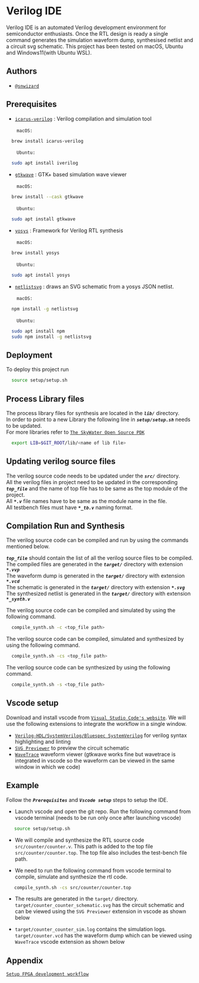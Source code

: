 
# Verilog IDE

Verilog IDE is an automated Verilog development environment for semiconductor enthusiasts. Once the RTL design is ready a single command generates the simulation waveform dump, synthesised netlist and a circuit svg schematic. This project has been tested on macOS, Ubuntu and Windows11(with Ubuntu WSL).


## Authors

- [`@snwizard`](https://github.com/snwizard/)


## Prerequisites

* [`icarus-verilog`](https://github.com/steveicarus/iverilog) : Verilog compilation and simulation tool  

&emsp;&emsp;`macOS:`
```bash
  brew install icarus-verilog
```   
&emsp;&emsp;`Ubuntu:`
```bash
  sudo apt install iverilog
```

* [`gtkwave`](https://gtkwave.sourceforge.net) : GTK+ based simulation wave viewer

&emsp;&emsp;`macOS:`
```bash
  brew install --cask gtkwave
```
&emsp;&emsp;`Ubuntu:`
```bash
  sudo apt install gtkwave
```

* [`yosys`](https://github.com/YosysHQ/yosys) : Framework for Verilog RTL synthesis

&emsp;&emsp;`macOS:`
```bash
  brew install yosys
```
&emsp;&emsp;`Ubuntu:`
```bash
  sudo apt install yosys
```

* [`netlistsvg`](https://github.com/nturley/netlistsvg) : draws an SVG schematic from a yosys JSON netlist. 

&emsp;&emsp;`macOS:`
```bash
  npm install -g netlistsvg
```
&emsp;&emsp;`Ubuntu:`
```bash
  sudo apt install npm
  sudo npm install -g netlistsvg
```

## Deployment

To deploy this project run

```bash
  source setup/setup.sh
```



## Process Library files

The process library files for synthesis are located in the ***`lib/`*** directory.  
In order to point to a new Library the following line in  ***`setup/setup.sh`*** needs to be updated.  
For more libraries refer to [`The SkyWater Open Source PDK`](https://github.com/google/skywater-pdk)


```bash
  export LIB=$GIT_ROOT/lib/<name of lib file>
```


## Updating verilog source files

The verilog source code needs to be updated under the ***`src/`*** directory.  
All the verilog files in project need to be updated in the corresponding ***`top_file`*** and the name of top file has to be same as the top module of the project.  
All ***`*.v`*** file names have to be same as the module name in the file.  
All testbench files must have ***`*_tb.v`*** naming format.



## Compilation Run and Synthesis

The verilog source code can be compiled and run by using the commands mentioned below. 

***`top_file`*** should contain the list of all the verilog source files to be compiled.  
The compiled files are generated in the ***`target/`*** directory with extension ***`*.vvp`***  
The waveform dump is generated in the ***`target/`*** directory with extension ***`*.vcd`***  
The schematic is generated in the ***`target/`*** directory with extension ***`*.svg`***  
The synthesized netlist is generated in the ***`target/`*** directory with extension ***`*_synth.v`***  

The verilog source code can be compiled and simulated by using the following command. 

```bash
  compile_synth.sh -c <top_file path>
```

The verilog source code can be compiled, simulated and synthesized by using the following command. 

```bash
  compile_synth.sh -cs <top_file path>
```

The verilog source code can be synthesized by using the following command. 

```bash
  compile_synth.sh -s <top_file path>
```

## Vscode setup

Download and install vscode from [`Visual Studio Code's website`](https://code.visualstudio.com/Download). We will use the following extensions to integrate the workflow in a single window.  

* [`Verilog-HDL/SystemVerilog/Bluespec SystemVerilog`](https://marketplace.visualstudio.com/items?itemName=mshr-h.VerilogHDL) for verilog syntax highlighting and linting
* [`SVG Previewer`](https://marketplace.visualstudio.com/items?itemName=vitaliymaz.vscode-svg-previewer) to preview the circuit schematic
* [`WaveTrace`](https://marketplace.visualstudio.com/items?itemName=wavetrace.wavetrace) waveform viewer (gtkwave works fine but wavetrace is integrated in vscode so the waveform can be viewed in the same window in which we code)


## Example

Follow the ***`Prerequisites`*** and ***`Vscode setup`*** steps to setup the IDE.  

* Launch vscode and open the git repo. Run the following command from vscode terminal (needs to be run only once after launching vscode)
```bash
   source setup/setup.sh
```

* We will compile and synthesize the RTL source code `src/counter/counter.v`. This path is added to the top file `src/counter/counter.top`. The top file also includes the test-bench file path.  

* We need to run the following command from vscode terminal to compile, simulate and synthesize the rtl code.
```bash
   compile_synth.sh -cs src/counter/counter.top
```

* The results are generated in the `target/` directory. `target/counter_counter_schematic.svg` has the circuit schematic and can be viewed using the `SVG Previewer` extension in vscode as shown below

* `target/counter_counter_sim.log` contains the simulation logs. `target/counter.vcd` has the waveform dump which can be viewed using `WaveTrace` vscode extension as shown below


## Appendix

[`Setup FPGA development workflow`](https://nishtahir.com/a-mostly-free-fpga-development-workflow-for-macos/)

